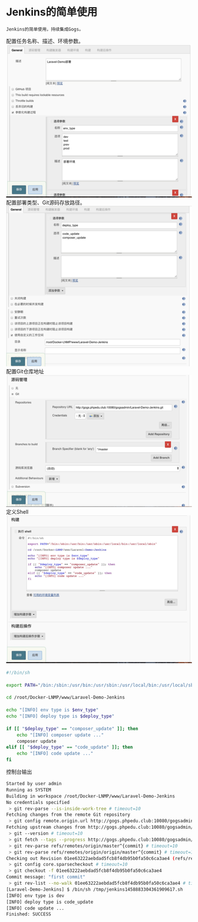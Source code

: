 # Jenkins的简单使用
```
Jenkins的简单使用，持续集成Gogs。
```

配置任务名称、描述、环境参数。  
![Jenkins-create](https://raw.githubusercontent.com/duiying/img/master/Jenkins-create.jpg)  
配置部署类型、Git源码存放路径。  
![Jenkins-deploy](https://raw.githubusercontent.com/duiying/img/master/Jenkins-deploy.jpg)  
配置Git仓库地址  
![Jenkins-Git](https://raw.githubusercontent.com/duiying/img/master/Jenkins-Git.jpg)  
定义Shell
![Jenkins-Shell](https://raw.githubusercontent.com/duiying/img/master/Jenkins-Shell.jpg)  
```bash
#!/bin/sh

export PATH="/bin:/sbin:/usr/bin:/usr/sbin:/usr/local/bin:/usr/local/sbin"

cd /root/Docker-LNMP/www/Laravel-Demo-Jenkins

echo "[INFO] env type is $env_type"
echo "[INFO] deploy type is $deploy_type"

if [[ "$deploy_type" == "composer_update" ]]; then
    echo "[INFO] composer update ..."
    composer update
elif [[ "$deploy_type" == "code_update" ]]; then
    echo "[INFO] code update ..."
fi
```
控制台输出
```bash
Started by user admin
Running as SYSTEM
Building in workspace /root/Docker-LNMP/www/Laravel-Demo-Jenkins
No credentials specified
 > git rev-parse --is-inside-work-tree # timeout=10
Fetching changes from the remote Git repository
 > git config remote.origin.url http://gogs.phpedu.club:10080/gogsadmin/Laravel-Demo-Jenkins.git # timeout=10
Fetching upstream changes from http://gogs.phpedu.club:10080/gogsadmin/Laravel-Demo-Jenkins.git
 > git --version # timeout=10
 > git fetch --tags --progress http://gogs.phpedu.club:10080/gogsadmin/Laravel-Demo-Jenkins.git +refs/heads/*:refs/remotes/origin/*
 > git rev-parse refs/remotes/origin/master^{commit} # timeout=10
 > git rev-parse refs/remotes/origin/origin/master^{commit} # timeout=10
Checking out Revision 01ee63222aebdad5fcb8f4db95b0fa50c6ca3ae4 (refs/remotes/origin/master)
 > git config core.sparsecheckout # timeout=10
 > git checkout -f 01ee63222aebdad5fcb8f4db95b0fa50c6ca3ae4
Commit message: "first commit"
 > git rev-list --no-walk 01ee63222aebdad5fcb8f4db95b0fa50c6ca3ae4 # timeout=10
[Laravel-Demo-Jenkins] $ /bin/sh /tmp/jenkins1458883304361909617.sh
[INFO] env type is dev
[INFO] deploy type is code_update
[INFO] code update ...
Finished: SUCCESS
```





